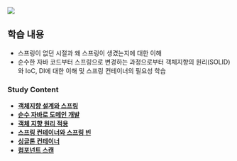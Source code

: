 ![](https://github.com/Heo-y-y/development-blog/assets/112863029/bfb1af60-9935-4093-8bdb-47787c66d512)

## 학습 내용
- 스프링이 없던 시절과 왜 스프링이 생겼는지에 대한 이해
- 순수한 자바 코드부터 스프링으로 변경하는 과정으로부터 객체지향의 원리(SOLID)와 IoC, DI에 대한 이해 및 스프링 컨테이너의 필요성 학습

### Study Content
- **[객체지향 설계와 스프링](객체지향설계와스프링.md)**
- **[순수 자바로 도메인 개발](순수자바로도메인개발.md)**
- **[객체 지향 원리 적용](객체지향원리적용.md)**
- **[스프링 컨테이너와 스프링 빈](스프링컨테이너와스프링빈.md)**
- **[싱글톤 컨테이너](싱글톤컨테이너.md)**
- **[컴포넌트 스캔](컴포넌트스캔.md)**

